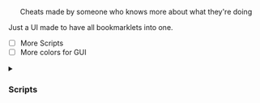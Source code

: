 <p align="center">Cheats made by someone who knows more about what they're doing</p>


Just a UI made to have all bookmarklets into one.

- [ ] More Scripts
- [ ] More colors for GUI

<details><summary><h3>Scripts</h3></summary>
[Test](https://github.com/Minesraft2/Blooket-Cheats)
</details>
